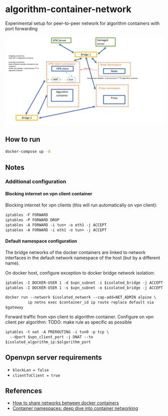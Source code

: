 # algorithm-container-network
Experimental setup for peer-to-peer network for algorithm containers with port forwarding

![port forwarding diagram](./port-forwarding-diagram.jpg)

## How to run
```bash
docker-compose up -d
```

## Notes
### Additional configuration
#### Blocking internet on vpn client container
Blocking internet for vpn clients (this will run automatically on vpn client):
```shell
iptables -F FORWARD
iptables -P FORWARD DROP
iptables -A FORWARD -i tun+ -o eth1 -j ACCEPT
iptables -A FORWARD -i eth1 -o tun+ -j ACCEPT
```

#### Default namespace configuration
The bridge networks of the docker containers are linked to network interfaces in the default 
network namespace of the host (but by a different name). 



On docker host, configure exception to docker bridge network isolation:
```shell
iptables -I DOCKER-USER 1 -d $vpn_subnet -i $isolated_bridge -j ACCEPT
iptables -I DOCKER-USER 1 -s $vpn_subnet -o $isolated_bridge -j ACCEPT
```


```shell
docker run --network $isolated_network --cap-add=NET_ADMIN alpine \
          ip netns exec $container_id ip route replace default via $gateway
```

Forward traffic from vpn client to algorithm container. Configure on vpn client per algorithm:
TODO: make rule as specific as possible
```shell
iptables -t nat -A PREROUTING -i tun0 -p tcp \
  --dport $vpn_client_port -j DNAT --to $isolated_algorithm_ip:$algorithm_port
```

## Openvpn server requirements
- `blockLan = false`
- `clientToClient = true`

## References
* [How to share networks between docker containers](https://forums.docker.com/t/how-to-set-up-containers-with-vpn-client-installed-each-connecting-to-another-vpn-server/97549)
* [Container namespaces: deep dive into container networking](https://platform9.com/blog/container-namespaces-deep-dive-container-networking/)